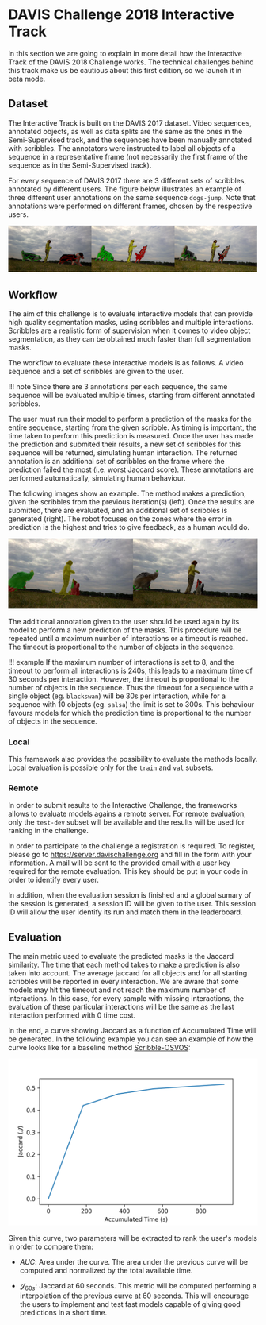 # DAVIS Challenge 2018 Interactive Track

In this section we are going to explain in more detail how the Interactive Track of the DAVIS 2018 Challenge works. The technical challenges behind this track make us be cautious about this first edition, so we launch it in beta mode.

## Dataset

The Interactive Track is built on the DAVIS 2017 dataset. Video sequences, annotated objects, as well as data splits are the same as the ones in the Semi-Supervised track, and the sequences have been manually annotated with scribbles. The annotators were instructed to label all objects of a sequence in a representative frame (not necessarily the first frame of the sequence as in the Semi-Supervised track).

For every sequence of DAVIS 2017 there are 3 different sets of scribbles, annotated by different users. The figure below illustrates an example of three different user annotations on the same sequence `dogs-jump`. Note that annotations were performed on different frames, chosen by the respective users.

<div style="white-space: nowrap;">

<img src="/docs/images/scribbles/dogs-jump-scribble00.jpg" width="33.3%"/><img src="/docs/images/scribbles/dogs-jump-scribble01.jpg" width="33.3%"/><img src="/docs/images/scribbles/dogs-jump-scribble02.jpg" width="33.3%"/>

</div>

## Workflow

The aim of this challenge is to evaluate interactive models that can provide high quality segmentation masks, using scribbles and multiple interactions. Scribbles are a realistic form of supervision when it comes to video object segmentation, as they can be obtained much faster than full segmentation masks.

The workflow to evaluate these interactive models is as follows. A video sequence and a set of scribbles are given to the user. 

!!! note
	Since there are 3 annotations per each sequence, the same sequence will be evaluated multiple times, starting from different annotated scribbles.

The user must run their model to perform a prediction of the masks for the entire sequence, starting from the given scribble. As timing is important, the time taken to perform this prediction is measured. Once the user has made the prediction and submited their results, a new set of scribbles for this sequence will be returned, simulating human interaction. The returned annotation is an additional set of scribbles on the frame where the prediction failed the most (i.e. worst Jaccard score). These annotations are performed automatically, simulating human behaviour.

The following images show an example. The method makes a prediction, given the scribbles from the previous iteration(s) (left). Once the results are submitted, there are evaluated, and an additional set of scribbles is generated (right). The robot focuses on the zones where the error in prediction is the highest and tries to give feedback, as a human would do.

<div style="white-space: nowrap;">

<img src="/docs/images/workflow/pred_mask_overlay.jpg" width="50%"/><img src="/docs/images/workflow/generated_scribbles.jpg" width="50%"/>

</div>

The additional annotation given to the user should be used again by its model to perform a new prediction of the masks. This procedure will be repeated until a maximum number of interactions or a timeout is reached. The timeout is proportional to the number of objects in the sequence.

!!! example
	If the maximum number of interactions is set to 8, and the timeout to perform all interactions is 240s, this leads to a maximum time of 30 seconds per interaction. However, the timeout is proportional to the number of objects in the sequence. Thus the timeout for a sequence with a single object (eg. `blackswan`) will be 30s per interaction, while for a sequence with 10 objects (eg. `salsa`) the limit is set to 300s. This behaviour favours models for which the prediction time is proportional to the number of objects in the sequence.

### Local

This framework also provides the possibility to evaluate the methods locally. Local evaluation is possible only for the `train` and `val` subsets.

### Remote

In order to submit results to the Interactive Challenge, the frameworks allows to evaluate models agains a remote server. For remote evaluation, only the `test-dev` subset will be available and the results will be used for ranking in the challenge.

In order to participate to the challenge a registration is required. To register, please go to https://server.davischallenge.org and fill in the form with your information. A mail will be sent to the provided email with a user key required for the remote evaluation. This key should be put in your code in order to identify every user.

In addition, when the evaluation session is finished and a global sumary of the session is generated, a session ID will be given to the user. This session ID will allow the user identify its run and match them in the leaderboard.

## Evaluation

The main metric used to evaluate the predicted masks is the Jaccard similarity. The time that each method takes to make a prediction is also taken into account. The average jaccard for all objects and for all starting scribbles will be reported in every interaction.  We are aware that some models may hit the timeout and not reach the maximum number of interactions. In this case, for every sample with missing interactions, the evaluation of these particular interactions will be the same as the last interaction performed with 0 time cost.

In the end, a curve showing Jaccard as a function of Accumulated Time will be generated. In the following example you can see an example of how the curve looks like for a baseline method [Scribble-OSVOS](https://github.com/kmaninis/Scribble-OSVOS):

<div style="white-space: nowrap;">

<img src="/docs/images/workflow/evaluation.png" width="100%"/>

</div>

Given this curve, two parameters will be extracted to rank the user's models in order to compare them:

* $AUC$: Area under the curve. The area under the previous curve will be computed and normalized by the total available time.

* $\mathcal{J}_{60s}$: Jaccard at 60 seconds. This metric will be computed performing a interpolation of the previous curve at 60 seconds. This will encourage the users to implement and test fast models capable of giving good predictions in a short time.
